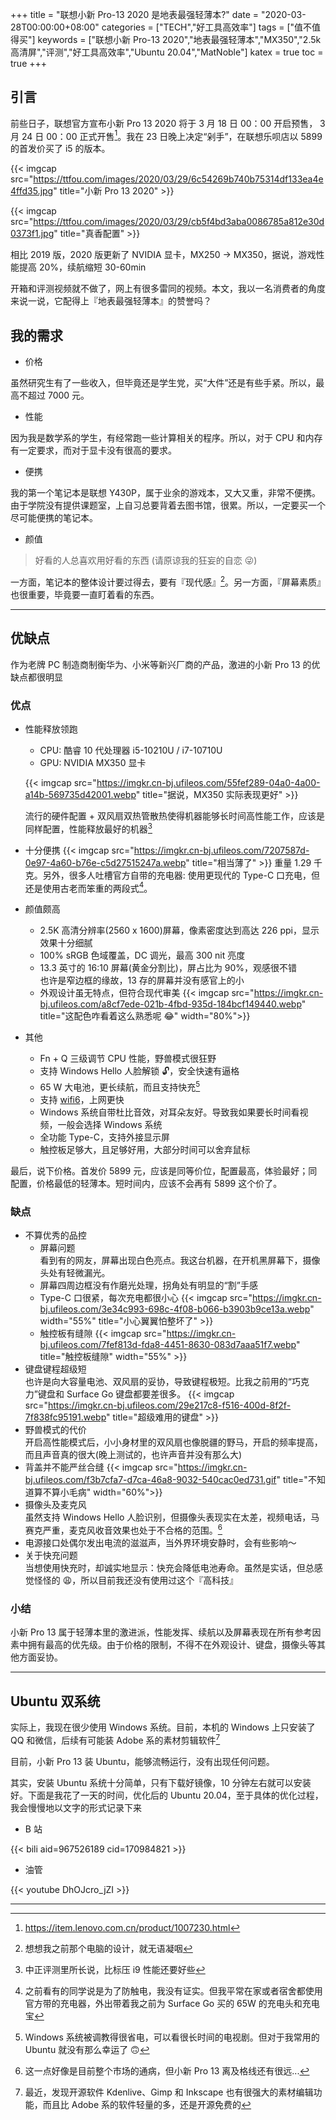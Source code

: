 +++
title = "联想小新 Pro-13 2020 是地表最强轻薄本?"
date = "2020-03-28T00:00:00+08:00"
categories = ["TECH","好工具高效率"]
tags = ["值不值得买"]
keywords = ["联想小新 Pro-13 2020","地表最强轻薄本","MX350","2.5k 高清屏","评测","好工具高效率","Ubuntu 20.04","MatNoble"]
katex = true
toc = true
+++

## 引言

前些日子，联想官方宣布小新 Pro 13 2020 将于 3 月 18 日 00：00 开启预售， 3 月 24 日 00：00 正式开售[^1]。我在 23 日晚上决定“剁手”，在联想乐呗店以 5899 的首发价买了 i5 的版本。

{{< imgcap src="https://ttfou.com/images/2020/03/29/6c54269b740b75314df133ea4e4ffd35.jpg" title="小新 Pro 13 2020" >}}

{{< imgcap src="https://ttfou.com/images/2020/03/29/cb5f4bd3aba0086785a812e30d0373f1.jpg" title="真香配置" >}}

相比 2019 版，2020 版更新了 NVIDIA 显卡，MX250 $\to$ MX350，据说，游戏性能提高 20%，续航缩短 30-60min

开箱和评测视频就不做了，网上有很多雷同的视频。本文，我以一名消费者的角度来说一说，它配得上『地表最强轻薄本』的赞誉吗？

## 我的需求

- 价格

虽然研究生有了一些收入，但毕竟还是学生党，买“大件”还是有些手紧。所以，最高不超过 7000 元。

- 性能

因为我是数学系的学生，有经常跑一些计算相关的程序。所以，对于 CPU 和内存有一定要求，而对于显卡没有很高的要求。

- 便携

我的第一个笔记本是联想 Y430P，属于业余的游戏本，又大又重，非常不便携。由于学院没有提供课题室，上自习总要背着去图书馆，很累。所以，一定要买一个尽可能便携的笔记本。

- 颜值

> 好看的人总喜欢用好看的东西 (请原谅我的狂妄的自恋 😜)

一方面，笔记本的整体设计要过得去，要有『现代感』[^2]。另一方面，『屏幕素质』也很重要，毕竟要一直盯着看的东西。



<hr />

## 优缺点

作为老牌 PC 制造商制衡华为、小米等新兴厂商的产品，激进的小新 Pro 13 的优缺点都很明显

### 优点

- 性能释放领跑
  - CPU: 酷睿 10 代处理器 i5-10210U / i7-10710U
  - GPU: NVIDIA MX350 显卡
  
  {{< imgcap src="https://imgkr.cn-bj.ufileos.com/55fef289-04a0-4a00-a14b-569735d42001.webp" title="据说，MX350 实际表现更好" >}}

  流行的硬件配置 + 双风扇双热管散热使得机器能够长时间高性能工作，应该是同样配置，性能释放最好的机器[^3]
  
- 十分便携
  {{< imgcap src="https://imgkr.cn-bj.ufileos.com/7207587d-0e97-4a60-b76e-c5d27515247a.webp" title="相当薄了" >}}
  重量 1.29 千克。另外，很多人吐槽官方自带的充电器: 使用更现代的 Type-C 口充电，但还是使用古老而笨重的两段式[^4]。
  
- 颜值颇高
  - 2.5K 高清分辨率(2560 x 1600)屏幕，像素密度达到高达 226 ppi，显示效果十分细腻
  - 100% sRGB 色域覆盖，DC 调光，最高 300 nit 亮度
  - 13.3 英寸的 16:10 屏幕(黄金分割比)，屏占比为 90%，观感很不错<br>
    也许是窄边框的缘故，13 存的屏幕并没有感官上的小
  - 外观设计虽无特点，但符合现代审美
  {{< imgcap src="https://imgkr.cn-bj.ufileos.com/a8cf7ede-021b-4fbd-935d-184bcf149440.webp" title="这配色咋看着这么熟悉呢 😂" width="80%">}}
  
- 其他
  - Fn + Q 三级调节 CPU 性能，野兽模式很狂野
  - 支持 Windows Hello 人脸解锁 🔓，安全快速有逼格
  - 65 W 大电池，更长续航，而且支持快充[^7]
  - 支持 [wifi6](https://www.ithome.com/0/418/065.htm)，上网更快
  - Windows 系统自带杜比音效，对耳朵友好。导致我如果要长时间看视频，一般会选择 Windows 系统
  - 全功能 Type-C，支持外接显示屏
  - 触控板足够大，且足够好用，大部分时间可以舍弃鼠标

最后，说下价格。首发价 5899 元，应该是同等价位，配置最高，体验最好；同配置，价格最低的轻薄本。短时间内，应该不会再有 5899 这个价了。

### 缺点

- 不算优秀的品控
  - 屏幕问题<br>
    看到有的网友，屏幕出现白色亮点。我这台机器，在开机黑屏幕下，摄像头处有轻微漏光。
  - 屏幕四周边框没有作磨光处理，拐角处有明显的“割”手感
  - Type-C 口很紧，每次充电都很小心
    {{< imgcap src="https://imgkr.cn-bj.ufileos.com/3e34c993-698c-4f08-b066-b3903b9ce13a.webp" width="55%" title="小心翼翼怕整坏了" >}}
  - 触控板有缝隙
    {{< imgcap src="https://imgkr.cn-bj.ufileos.com/7fef813d-fda8-4451-8630-083d7aaa51f7.webp" title="触控板缝隙" width="55%" >}}
- 键盘键程超级短<br>
  也许是向大容量电池、双风扇的妥协，导致键程极短。比我之前用的“巧克力”键盘和 Surface Go 键盘都要差很多。
  {{< imgcap src="https://imgkr.cn-bj.ufileos.com/29e217c8-f516-400d-8f2f-7f838fc95191.webp" title="超级难用的键盘" >}}
- 野兽模式的代价<br>
  开启高性能模式后，小小身材里的双风扇也像脱疆的野马，开启的频率提高，而且声音真的很大(晚上测试的，也许声音并没有那么大)
- 背盖并不能严丝合缝
  {{< imgcap src="https://imgkr.cn-bj.ufileos.com/f3b7cfa7-d7ca-46a8-9032-540cac0ed731.gif" title="不知道算不算小毛病" width="60%">}}
- 摄像头及麦克风<br>
  虽然支持 Windows Hello 人脸识别，但摄像头表现实在太差，视频电话，马赛克严重，麦克风收音效果也处于不合格的范围。[^5]
- 电源接口处偶尔发出电流的滋滋声，当外界环境安静时，会有些影响～
- 关于快充问题<br>
  当想使用快充时，却诚实地显示：快充会降低电池寿命。虽然是实话，但总感觉怪怪的 😩，所以目前我还没有使用过这个『高科技』
  
### 小结

小新 Pro 13 属于轻薄本里的激进派，性能发挥、续航以及屏幕表现在所有参考因素中拥有最高的优先级。由于价格的限制，不得不在外观设计、键盘，摄像头等其他方面妥协。

<hr />

## Ubuntu 双系统

实际上，我现在很少使用 Windows 系统。目前，本机的 Windows 上只安装了 QQ 和微信，后续有可能装 Adobe 系的素材剪辑软件[^6]

目前，小新 Pro 13 装 Ubuntu，能够流畅运行，没有出现任何问题。

其实，安装 Ubuntu 系统十分简单，只有下载好镜像，10 分钟左右就可以安装好。下面是我花了一天的时间，优化后的 Ubuntu 20.04，至于具体的优化过程，我会慢慢地以文字的形式记录下来

- B 站

{{< bili aid=967526189 cid=170984821 >}}

- 油管 

{{< youtube DhOJcro_jZI >}}



<hr>

[^1]: https://item.lenovo.com.cn/product/1007230.html
[^2]: 想想我之前那个电脑的设计，就无语凝咽
[^3]: 中正评测里所长说，比标压 i9 性能还要好些
[^4]: 之前看有的同学说是为了防触电，我没有证实。但我平常在家或者宿舍都使用官方带的充电器，外出带着我之前为 Surface Go 买的 65W 的充电头和充电宝
[^5]: 这一点好像是目前整个市场的通病，但小新 Pro 13 离及格线还有很远...
[^6]: 最近，发现开源软件 Kdenlive、Gimp 和 Inkscape 也有很强大的素材编辑功能，而且比 Adobe 系的软件轻量的多，还是开源免费的
[^7]: Windows 系统被调教得很省电，可以看很长时间的电视剧。但对于我常用的 Ubuntu 就没有那么幸运了 🙃

